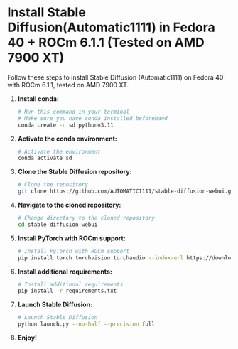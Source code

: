 # Install Stable Diffusion(Automatic1111) in Fedora 40 + ROCm 6.1.1 (Tested on AMD 7900 XT)

Follow these steps to install Stable Diffusion (Automatic1111) on Fedora 40 with ROCm 6.1.1, tested on AMD 7900 XT.

1. **Install conda:**
    ```bash
    # Run this command in your terminal
    # Make sure you have conda installed beforehand
    conda create -n sd python=3.11
    ```

2. **Activate the conda environment:**
    ```bash
    # Activate the environment
    conda activate sd
    ```

3. **Clone the Stable Diffusion repository:**
    ```bash
    # Clone the repository
    git clone https://github.com/AUTOMATIC1111/stable-diffusion-webui.git
    ```

4. **Navigate to the cloned repository:**
    ```bash
    # Change directory to the cloned repository
    cd stable-diffusion-webui
    ```

5. **Install PyTorch with ROCm support:**
    ```bash
    # Install PyTorch with ROCm support
    pip install torch torchvision torchaudio --index-url https://download.pytorch.org/whl/nightly/rocm6.1
    ```

6. **Install additional requirements:**
    ```bash
    # Install additional requirements
    pip install -r requirements.txt
    ```

7. **Launch Stable Diffusion:**
    ```bash
    # Launch Stable Diffusion
    python launch.py --no-half --precision full
    ```

8. **Enjoy!**

